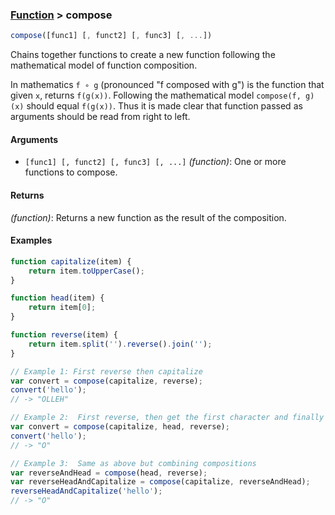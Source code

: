 ### [Function](../) > compose

```js
compose([func1] [, funct2] [, func3] [, ...])
```

Chains together functions to create a new function following the mathematical model of function composition.

In mathematics `f ∘ g` (pronounced "f composed with g") is the function that given `x`, returns `f(g(x))`.
Following the mathematical model `compose(f, g)(x)` should equal `f(g(x))`.
Thus it is made clear that function passed as arguments should be read from right to left.

#### Arguments

- `[func1] [, funct2] [, func3] [, ...]` _(function)_: One or more functions to compose.

#### Returns

_(function)_: Returns a new function as the result of the composition.

#### Examples
```js
function capitalize(item) {
    return item.toUpperCase();
}

function head(item) {
    return item[0];
}

function reverse(item) {
    return item.split('').reverse().join('');
}

// Example 1: First reverse then capitalize
var convert = compose(capitalize, reverse);
convert('hello');
// -> "OLLEH"

// Example 2:  First reverse, then get the first character and finally capitalize
var convert = compose(capitalize, head, reverse);
convert('hello');
// -> "O"

// Example 3:  Same as above but combining compositions
var reverseAndHead = compose(head, reverse);
var reverseHeadAndCapitalize = compose(capitalize, reverseAndHead);
reverseHeadAndCapitalize('hello');
// -> "O"
```
